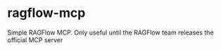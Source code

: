 # ragflow-mcp
Simple RAGFlow MCP. Only useful until the RAGFlow team releases the official MCP server
